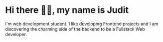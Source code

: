 # Hi there 👋🏽, my name is Judit
I'm web development student. I like developing Frontend projects and I am discovering the charming side of the backend to be a Fullstack Web developer.

<!--
![Cover image](link_de_la_imagen)

**juditmariaproject/juditmariaproject** is a ✨ _special_ ✨ repository because its `README.md` (this file) appears on your GitHub profile.

Here are some ideas to get you started:

- 🔭 I’m currently working on ...
- 🌱 I’m currently learning ...
- 👯 I’m looking to collaborate on ...
- 🤔 I’m looking for help with ...
- 💬 Ask me about ...
- 📫 How to reach me: ...
- 😄 Pronouns: ...
- ⚡ Fun fact: ...
-->
